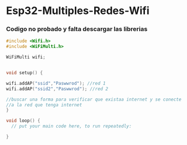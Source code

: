# Esp32-Multiples-Redes-Wifi

### Codigo no probado y falta descargar las librerias
```c++
#include <Wifi.h>
#include <WiFiMulti.h>

WiFiMulti wifi;


void setup() {

wifi.addAP("ssid","Paswwrod"); //red 1
wifi.addAP("ssid2","Paswwrod"); //red 2

//buscar una forma para verificar que existaa internet y se conecte 
//a la red que tenga internet
}

void loop() {
  // put your main code here, to run repeatedly:

}
```
